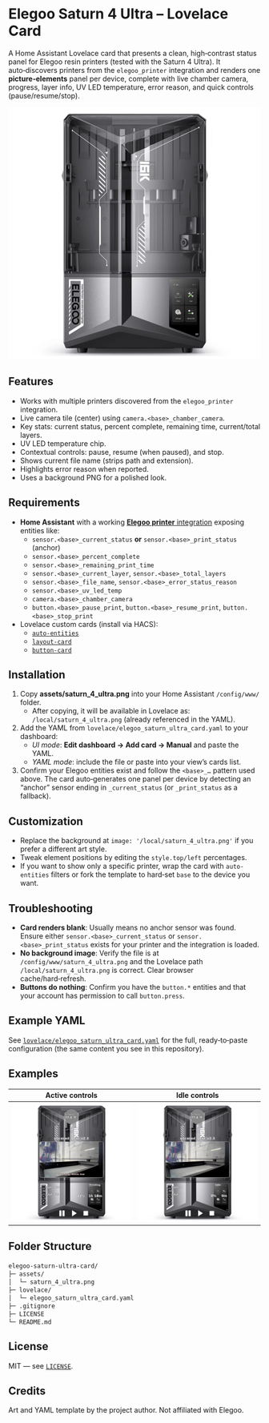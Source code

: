 
# Elegoo Saturn 4 Ultra – Lovelace Card

A Home Assistant Lovelace card that presents a clean, high‑contrast status panel for Elegoo resin printers (tested with the Saturn 4 Ultra). It auto‑discovers printers from the `elegoo_printer` integration and renders one **picture‑elements** panel per device, complete with live chamber camera, progress, layer info, UV LED temperature, error reason, and quick controls (pause/resume/stop).

![Card background](assets/saturn_4_ultra.png)

## Features
- Works with multiple printers discovered from the `elegoo_printer` integration.
- Live camera tile (center) using `camera.<base>_chamber_camera`.
- Key stats: current status, percent complete, remaining time, current/total layers.
- UV LED temperature chip.
- Contextual controls: pause, resume (when paused), and stop.
- Shows current file name (strips path and extension).
- Highlights error reason when reported.
- Uses a background PNG for a polished look.

## Requirements
- **Home Assistant** with a working [**Elegoo printer** integration](https://github.com/danielcherubini/elegoo-homeassistant) exposing entities like:
  - `sensor.<base>_current_status` **or** `sensor.<base>_print_status` (anchor)
  - `sensor.<base>_percent_complete`
  - `sensor.<base>_remaining_print_time`
  - `sensor.<base>_current_layer`, `sensor.<base>_total_layers`
  - `sensor.<base>_file_name`, `sensor.<base>_error_status_reason`
  - `sensor.<base>_uv_led_temp`
  - `camera.<base>_chamber_camera`
  - `button.<base>_pause_print`, `button.<base>_resume_print`, `button.<base>_stop_print`
- Lovelace custom cards (install via HACS):
  - [`auto-entities`](https://github.com/thomasloven/lovelace-auto-entities)
  - [`layout-card`](https://github.com/thomasloven/lovelace-layout-card)
  - [`button-card`](https://github.com/custom-cards/button-card)

## Installation
1. Copy **assets/saturn_4_ultra.png** into your Home Assistant `/config/www/` folder.
   - After copying, it will be available in Lovelace as: `/local/saturn_4_ultra.png` (already referenced in the YAML).
2. Add the YAML from `lovelace/elegoo_saturn_ultra_card.yaml` to your dashboard:
   - *UI mode*: **Edit dashboard → Add card → Manual** and paste the YAML.
   - *YAML mode*: include the file or paste into your view’s cards list.
3. Confirm your Elegoo entities exist and follow the `<base>_…` pattern used above. The card auto‑generates one panel per device by detecting an “anchor” sensor ending in `_current_status` (or `_print_status` as a fallback).

## Customization
- Replace the background at `image: '/local/saturn_4_ultra.png'` if you prefer a different art style.
- Tweak element positions by editing the `style.top/left` percentages.
- If you want to show only a specific printer, wrap the card with `auto-entities` filters or fork the template to hard‑set `base` to the device you want.

## Troubleshooting
- **Card renders blank**: Usually means no anchor sensor was found. Ensure either `sensor.<base>_current_status` or `sensor.<base>_print_status` exists for your printer and the integration is loaded.
- **No background image**: Verify the file is at `/config/www/saturn_4_ultra.png` and the Lovelace path `/local/saturn_4_ultra.png` is correct. Clear browser cache/hard‑refresh.
- **Buttons do nothing**: Confirm you have the `button.*` entities and that your account has permission to call `button.press`.

## Example YAML
See [`lovelace/elegoo_saturn_ultra_card.yaml`](lovelace/elegoo_saturn_ultra_card.yaml) for the full, ready‑to‑paste configuration (the same content you see in this repository).

## Examples
| Active controls | Idle controls |
| --- | --- |
| <img src="assets/card_example_active.png" width="420"> | <img src="assets/card_example_idle.png" width="420"> |


## Folder Structure
```
elegoo-saturn-ultra-card/
├─ assets/
│  └─ saturn_4_ultra.png
├─ lovelace/
│  └─ elegoo_saturn_ultra_card.yaml
├─ .gitignore
├─ LICENSE
└─ README.md
```

## License
MIT — see [`LICENSE`](LICENSE).

## Credits
Art and YAML template by the project author. Not affiliated with Elegoo.
